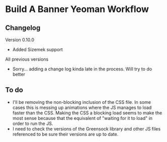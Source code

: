 # Build A Banner Yeoman Workflow

## Changelog

Version 0.10.0
* Added Sizemek support

All previous versions
* Sorry... adding a change log kinda late in the process. Will try to do better


## To do
* I'll be removing the non-blocking inclusion of the CSS file. In some cases this is messing up animations where the JS manages to load faster than the CSS. Making the CSS a blocking load seems to make the most sense because that the equivalent of "waiting for it to load" in order to run the JS. 
* I need to check the versions of the Greensock library and other JS files referenced to be sure their versions are up to date. 
